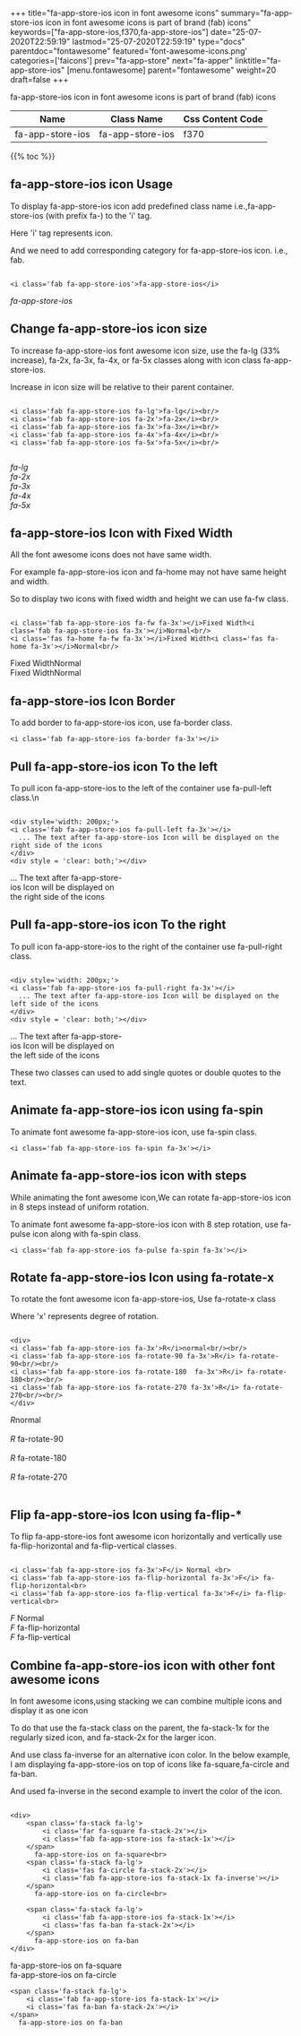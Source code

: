 +++
title="fa-app-store-ios icon in font awesome icons"
summary="fa-app-store-ios icon in font awesome icons is part of brand (fab) icons"
keywords=["fa-app-store-ios,f370,fa-app-store-ios"]
date="25-07-2020T22:59:19"
lastmod="25-07-2020T22:59:19"
type="docs"
parentdoc="fontawesome"
featured='font-awesome-icons.png'
categories=['faicons']
prev="fa-app-store"
next="fa-apper"
linktitle="fa-app-store-ios"
[menu.fontawesome]
parent="fontawesome"
weight=20
draft=false
+++


fa-app-store-ios icon in font awesome icons is part of brand (fab) icons

<div class='table-responsive'><table class='table'><thead><tr><th>Name</th><th>Class Name</th><th>Css Content Code</th></tr></thead><tbody><tr><td>fa-app-store-ios</td><td>fa-app-store-ios</td><td>f370</td></tr></tbody></table></div>


{{% toc %}}


## fa-app-store-ios icon Usage

To display fa-app-store-ios icon add predefined class name i.e.,fa-app-store-ios (with prefix fa-) to the 'i' tag.

Here 'i' tag represents icon.

And we need to add corresponding category for fa-app-store-ios icon. i.e., fab.


```

<i class='fab fa-app-store-ios'>fa-app-store-ios</i>
```

<i class='fab fa-app-store-ios'>fa-app-store-ios</i>




## Change fa-app-store-ios icon size
To increase fa-app-store-ios font awesome icon size, use the fa-lg (33% increase), fa-2x, fa-3x, fa-4x, or fa-5x classes along with icon class fa-app-store-ios.

Increase in icon size will be relative to their parent container. 

```

<i class='fab fa-app-store-ios fa-lg'>fa-lg</i><br/>
<i class='fab fa-app-store-ios fa-2x'>fa-2x</i><br/>
<i class='fab fa-app-store-ios fa-3x'>fa-3x</i><br/>
<i class='fab fa-app-store-ios fa-4x'>fa-4x</i><br/>
<i class='fab fa-app-store-ios fa-5x'>fa-5x</i><br/>
            
```

<i class='fab fa-app-store-ios fa-lg'>fa-lg</i><br/>
<i class='fab fa-app-store-ios fa-2x'>fa-2x</i><br/>
<i class='fab fa-app-store-ios fa-3x'>fa-3x</i><br/>
<i class='fab fa-app-store-ios fa-4x'>fa-4x</i><br/>
<i class='fab fa-app-store-ios fa-5x'>fa-5x</i><br/>
            



## fa-app-store-ios Icon with Fixed Width 

All the font awesome icons does not have same width.

For example fa-app-store-ios icon and fa-home may not have same height and width.

So to display two icons with fixed width and height we can use fa-fw class.


```

<i class='fab fa-app-store-ios fa-fw fa-3x'></i>Fixed Width<i class='fab fa-app-store-ios fa-3x'></i>Normal<br/>
<i class='fas fa-home fa-fw fa-3x'></i>Fixed Width<i class='fas fa-home fa-3x'></i>Normal<br/>
```

<i class='fab fa-app-store-ios fa-fw fa-3x'></i>Fixed Width<i class='fab fa-app-store-ios fa-3x'></i>Normal<br/>
<i class='fas fa-home fa-fw fa-3x'></i>Fixed Width<i class='fas fa-home fa-3x'></i>Normal<br/>



## fa-app-store-ios Icon Border 

To add border to fa-app-store-ios icon, use fa-border class.


```
<i class='fab fa-app-store-ios fa-border fa-3x'></i>

```
<i class='fab fa-app-store-ios fa-border fa-3x'></i>





## Pull fa-app-store-ios icon To the left

To pull icon fa-app-store-ios to the left of the container use fa-pull-left class.\n

```

<div style='width: 200px;'>
<i class='fab fa-app-store-ios fa-pull-left fa-3x'></i>
  ... The text after fa-app-store-ios Icon will be displayed on the right side of the icons
</div>
<div style = 'clear: both;'></div>
```

<div style='width: 200px;'>
<i class='fab fa-app-store-ios fa-pull-left fa-3x'></i>
  ... The text after fa-app-store-ios Icon will be displayed on the right side of the icons
</div>
<div style = 'clear: both;'></div>




## Pull fa-app-store-ios icon To the right
To pull icon fa-app-store-ios to the right of the container use fa-pull-right class.

```

<div style='width: 200px;'>
<i class='fab fa-app-store-ios fa-pull-right fa-3x'></i>
  ... The text after fa-app-store-ios Icon will be displayed on the left side of the icons
</div>
<div style = 'clear: both;'></div>
```

<div style='width: 200px;'>
<i class='fab fa-app-store-ios fa-pull-right fa-3x'></i>
  ... The text after fa-app-store-ios Icon will be displayed on the left side of the icons
</div>
<div style = 'clear: both;'></div>

These two classes can used to add single quotes or double quotes to the text.


## Animate fa-app-store-ios icon using fa-spin
To animate font awesome fa-app-store-ios icon, use fa-spin class.

```
<i class='fab fa-app-store-ios fa-spin fa-3x'></i>
```
<i class='fab fa-app-store-ios fa-spin fa-3x'></i>




## Animate fa-app-store-ios icon with steps
While animating the font awesome icon,We can rotate fa-app-store-ios icon in 8 steps instead of uniform rotation.

To animate font awesome fa-app-store-ios icon with 8 step rotation, use fa-pulse icon along with fa-spin class.


```
<i class='fab fa-app-store-ios fa-pulse fa-spin fa-3x'></i>

```
<i class='fab fa-app-store-ios fa-pulse fa-spin fa-3x'></i>





## Rotate fa-app-store-ios Icon using fa-rotate-x
To rotate the font awesome icon fa-app-store-ios, Use fa-rotate-x class

Where 'x' represents degree of rotation.


```

<div>
<i class='fab fa-app-store-ios fa-3x'>R</i>normal<br/><br/>
<i class='fab fa-app-store-ios fa-rotate-90 fa-3x'>R</i> fa-rotate-90<br/><br/> 
<i class='fab fa-app-store-ios fa-rotate-180  fa-3x'>R</i> fa-rotate-180<br/><br/> 
<i class='fab fa-app-store-ios fa-rotate-270 fa-3x'>R</i> fa-rotate-270<br/><br/>
</div>
```

<div>
<i class='fab fa-app-store-ios fa-3x'>R</i>normal<br/><br/>
<i class='fab fa-app-store-ios fa-rotate-90 fa-3x'>R</i> fa-rotate-90<br/><br/> 
<i class='fab fa-app-store-ios fa-rotate-180  fa-3x'>R</i> fa-rotate-180<br/><br/> 
<i class='fab fa-app-store-ios fa-rotate-270 fa-3x'>R</i> fa-rotate-270<br/><br/>
</div>




## Flip fa-app-store-ios Icon using fa-flip-*
To flip fa-app-store-ios font awesome icon horizontally and vertically use fa-flip-horizontal and fa-flip-vertical classes. 

```

<i class='fab fa-app-store-ios fa-3x'>F</i> Normal <br>
<i class='fab fa-app-store-ios fa-flip-horizontal fa-3x'>F</i> fa-flip-horizontal<br>
<i class='fab fa-app-store-ios fa-flip-vertical fa-3x'>F</i> fa-flip-vertical<br>
```

<i class='fab fa-app-store-ios fa-3x'>F</i> Normal <br>
<i class='fab fa-app-store-ios fa-flip-horizontal fa-3x'>F</i> fa-flip-horizontal<br>
<i class='fab fa-app-store-ios fa-flip-vertical fa-3x'>F</i> fa-flip-vertical<br>




## Combine fa-app-store-ios icon with other font awesome icons
In font awesome icons,using stacking we can combine multiple icons and display it as one icon 

To do that use the fa-stack class on the parent, the fa-stack-1x for the regularly sized icon, and fa-stack-2x for the larger icon.

And use class fa-inverse for an alternative icon color. 
In the below example, I am displaying fa-app-store-ios on top of icons like fa-square,fa-circle and fa-ban.

And used fa-inverse in the second example to invert the color of the icon.

```

<div>
    <span class='fa-stack fa-lg'>
        <i class='far fa-square fa-stack-2x'></i>
        <i class='fab fa-app-store-ios fa-stack-1x'></i>
    </span>
      fa-app-store-ios on fa-square<br>
    <span class='fa-stack fa-lg'>
        <i class='fas fa-circle fa-stack-2x'></i>
        <i class='fab fa-app-store-ios fa-stack-1x fa-inverse'></i>
    </span>
      fa-app-store-ios on fa-circle<br>

    <span class='fa-stack fa-lg'>
        <i class='fab fa-app-store-ios fa-stack-1x'></i>
        <i class='fas fa-ban fa-stack-2x'></i>
    </span>
      fa-app-store-ios on fa-ban
</div>
```

<div>
    <span class='fa-stack fa-lg'>
        <i class='far fa-square fa-stack-2x'></i>
        <i class='fab fa-app-store-ios fa-stack-1x'></i>
    </span>
      fa-app-store-ios on fa-square<br>
    <span class='fa-stack fa-lg'>
        <i class='fas fa-circle fa-stack-2x'></i>
        <i class='fab fa-app-store-ios fa-stack-1x fa-inverse'></i>
    </span>
      fa-app-store-ios on fa-circle<br>

    <span class='fa-stack fa-lg'>
        <i class='fab fa-app-store-ios fa-stack-1x'></i>
        <i class='fas fa-ban fa-stack-2x'></i>
    </span>
      fa-app-store-ios on fa-ban
</div>






